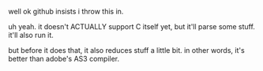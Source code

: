 well ok github insists i throw this in.

uh yeah. it doesn't ACTUALLY support C itself yet, but it'll parse some stuff.
it'll also run it.

but before it does that, it also reduces stuff a little bit.
in other words, it's better than adobe's AS3 compiler.

